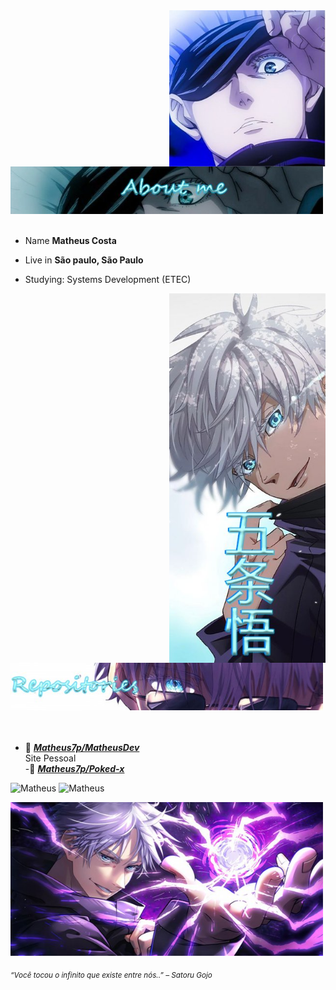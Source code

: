 
<div>
<img class="borda" src="./img/GojoProfile.jpg" width="250" align="right" />
<br/>
<br/>
<div align="start">
<img src="./img/aboutMeGojo.jpg" width="500" />
</div>
<br/>

<div>
  
- Name **Matheus Costa**

- Live in **São paulo, São Paulo**

- Studying: Systems Development (ETEC)
</div>

<div align="start">
<img src="./img/satoruGojo.jpg" width="250" align="right" />
<br/>
</div>

<div align="start">
<img src="./img/repositoriesGojo.jpg" width="500" />
</div>

<br/>
<br/>
  
- 📗 [***Matheus7p/MatheusDev***](https://matheus-dev.herokuapp.com/) <br/>
  Site Pessoal  <br/>
-📗 [***Matheus7p/Poked-x***](https://github.com/Matheus7p/Poked-x) <br/>
  

<div>
  <img src="https://github-readme-stats.vercel.app/api?username=Matheus7p&show_icons=true&theme=midnight-purple&locale=en" alt="Matheus">
  <img src="https://github-readme-stats.vercel.app/api/top-langs?username=Matheus7p&show_icons=true&theme=midnight-purple&locale=en&layout=compact"  alt="Matheus"><br> 
  </div>
  </div>

 <p align="start">
<img src="./img/bannerGojo.jpg" width="500" /><br/>
  
<sub> *“Você tocou o infinito que existe entre nós..” – Satoru Gojo* </sub>
</p>


